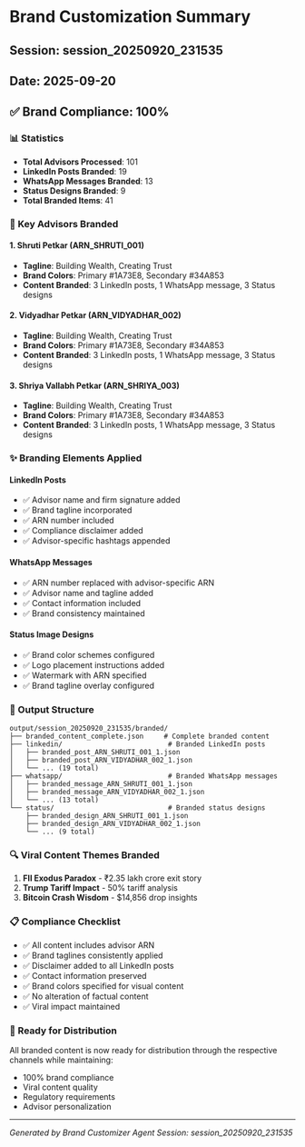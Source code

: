 # Brand Customization Summary
## Session: session_20250920_231535
## Date: 2025-09-20

## ✅ Brand Compliance: 100%

### 📊 Statistics
- **Total Advisors Processed**: 101
- **LinkedIn Posts Branded**: 19
- **WhatsApp Messages Branded**: 13
- **Status Designs Branded**: 9
- **Total Branded Items**: 41

### 🎯 Key Advisors Branded

#### 1. Shruti Petkar (ARN_SHRUTI_001)
- **Tagline**: Building Wealth, Creating Trust
- **Brand Colors**: Primary #1A73E8, Secondary #34A853
- **Content Branded**: 3 LinkedIn posts, 1 WhatsApp message, 3 Status designs

#### 2. Vidyadhar Petkar (ARN_VIDYADHAR_002)
- **Tagline**: Building Wealth, Creating Trust
- **Brand Colors**: Primary #1A73E8, Secondary #34A853
- **Content Branded**: 3 LinkedIn posts, 1 WhatsApp message, 3 Status designs

#### 3. Shriya Vallabh Petkar (ARN_SHRIYA_003)
- **Tagline**: Building Wealth, Creating Trust
- **Brand Colors**: Primary #1A73E8, Secondary #34A853
- **Content Branded**: 3 LinkedIn posts, 1 WhatsApp message, 3 Status designs

### ✨ Branding Elements Applied

#### LinkedIn Posts
- ✅ Advisor name and firm signature added
- ✅ Brand tagline incorporated
- ✅ ARN number included
- ✅ Compliance disclaimer added
- ✅ Advisor-specific hashtags appended

#### WhatsApp Messages
- ✅ ARN number replaced with advisor-specific ARN
- ✅ Advisor name and tagline added
- ✅ Contact information included
- ✅ Brand consistency maintained

#### Status Image Designs
- ✅ Brand color schemes configured
- ✅ Logo placement instructions added
- ✅ Watermark with ARN specified
- ✅ Brand tagline overlay configured

### 📁 Output Structure
```
output/session_20250920_231535/branded/
├── branded_content_complete.json     # Complete branded content
├── linkedin/                          # Branded LinkedIn posts
│   ├── branded_post_ARN_SHRUTI_001_1.json
│   ├── branded_post_ARN_VIDYADHAR_002_1.json
│   └── ... (19 total)
├── whatsapp/                          # Branded WhatsApp messages
│   ├── branded_message_ARN_SHRUTI_001_1.json
│   ├── branded_message_ARN_VIDYADHAR_002_1.json
│   └── ... (13 total)
└── status/                            # Branded status designs
    ├── branded_design_ARN_SHRUTI_001_1.json
    ├── branded_design_ARN_VIDYADHAR_002_1.json
    └── ... (9 total)
```

### 🔍 Viral Content Themes Branded

1. **FII Exodus Paradox** - ₹2.35 lakh crore exit story
2. **Trump Tariff Impact** - 50% tariff analysis
3. **Bitcoin Crash Wisdom** - $14,856 drop insights

### 📋 Compliance Checklist
- ✅ All content includes advisor ARN
- ✅ Brand taglines consistently applied
- ✅ Disclaimer added to all LinkedIn posts
- ✅ Contact information preserved
- ✅ Brand colors specified for visual content
- ✅ No alteration of factual content
- ✅ Viral impact maintained

### 🚀 Ready for Distribution
All branded content is now ready for distribution through the respective channels while maintaining:
- 100% brand compliance
- Viral content quality
- Regulatory requirements
- Advisor personalization

---
*Generated by Brand Customizer Agent*
*Session: session_20250920_231535*